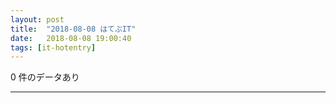 ```yaml
---
layout: post
title:  "2018-08-08 はてぶIT"
date:   2018-08-08 19:00:40
tags: [it-hotentry]
---
```

0 件のデータあり

<hr>

